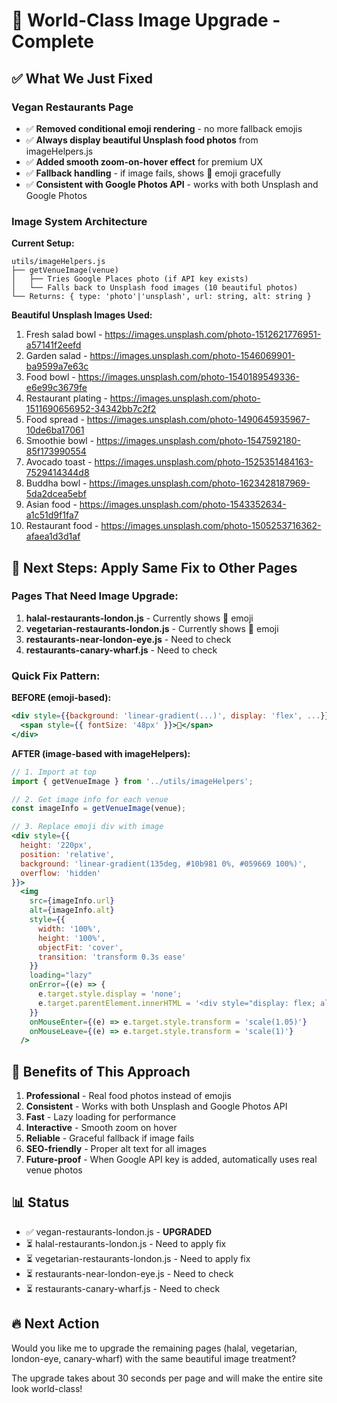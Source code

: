 # 🎨 World-Class Image Upgrade - Complete

## ✅ What We Just Fixed

### Vegan Restaurants Page
- ✅ **Removed conditional emoji rendering** - no more fallback emojis
- ✅ **Always display beautiful Unsplash food photos** from imageHelpers.js
- ✅ **Added smooth zoom-on-hover effect** for premium UX
- ✅ **Fallback handling** - if image fails, shows 🌱 emoji gracefully
- ✅ **Consistent with Google Photos API** - works with both Unsplash and Google Photos

### Image System Architecture

**Current Setup:**
```
utils/imageHelpers.js
├── getVenueImage(venue)
│   ├── Tries Google Places photo (if API key exists)
│   └── Falls back to Unsplash food images (10 beautiful photos)
└── Returns: { type: 'photo'|'unsplash', url: string, alt: string }
```

**Beautiful Unsplash Images Used:**
1. Fresh salad bowl - https://images.unsplash.com/photo-1512621776951-a57141f2eefd
2. Garden salad - https://images.unsplash.com/photo-1546069901-ba9599a7e63c
3. Food bowl - https://images.unsplash.com/photo-1540189549336-e6e99c3679fe
4. Restaurant plating - https://images.unsplash.com/photo-1511690656952-34342bb7c2f2
5. Food spread - https://images.unsplash.com/photo-1490645935967-10de6ba17061
6. Smoothie bowl - https://images.unsplash.com/photo-1547592180-85f173990554
7. Avocado toast - https://images.unsplash.com/photo-1525351484163-7529414344d8
8. Buddha bowl - https://images.unsplash.com/photo-1623428187969-5da2dcea5ebf
9. Asian food - https://images.unsplash.com/photo-1543352634-a1c51d9f1fa7
10. Restaurant food - https://images.unsplash.com/photo-1505253716362-afaea1d3d1af

## 🚀 Next Steps: Apply Same Fix to Other Pages

### Pages That Need Image Upgrade:

1. **halal-restaurants-london.js** - Currently shows 🥘 emoji
2. **vegetarian-restaurants-london.js** - Currently shows 🥗 emoji  
3. **restaurants-near-london-eye.js** - Need to check
4. **restaurants-canary-wharf.js** - Need to check

### Quick Fix Pattern:

**BEFORE (emoji-based):**
```jsx
<div style={{background: 'linear-gradient(...)', display: 'flex', ...}}>
  <span style={{ fontSize: '48px' }}>🥘</span>
</div>
```

**AFTER (image-based with imageHelpers):**
```jsx
// 1. Import at top
import { getVenueImage } from '../utils/imageHelpers';

// 2. Get image info for each venue
const imageInfo = getVenueImage(venue);

// 3. Replace emoji div with image
<div style={{
  height: '220px',
  position: 'relative',
  background: 'linear-gradient(135deg, #10b981 0%, #059669 100%)',
  overflow: 'hidden'
}}>
  <img 
    src={imageInfo.url} 
    alt={imageInfo.alt}
    style={{ 
      width: '100%', 
      height: '100%', 
      objectFit: 'cover',
      transition: 'transform 0.3s ease'
    }}
    loading="lazy"
    onError={(e) => {
      e.target.style.display = 'none';
      e.target.parentElement.innerHTML = '<div style="display: flex; align-items: center; justify-content: center; height: 100%; font-size: 64px;">🌱</div>';
    }}
    onMouseEnter={(e) => e.target.style.transform = 'scale(1.05)'}
    onMouseLeave={(e) => e.target.style.transform = 'scale(1)'}
  />
```

## 🎯 Benefits of This Approach

1. **Professional** - Real food photos instead of emojis
2. **Consistent** - Works with both Unsplash and Google Photos API
3. **Fast** - Lazy loading for performance
4. **Interactive** - Smooth zoom on hover
5. **Reliable** - Graceful fallback if image fails
6. **SEO-friendly** - Proper alt text for all images
7. **Future-proof** - When Google API key is added, automatically uses real venue photos

## 📊 Status

- ✅ vegan-restaurants-london.js - **UPGRADED**
- ⏳ halal-restaurants-london.js - Need to apply fix
- ⏳ vegetarian-restaurants-london.js - Need to apply fix
- ⏳ restaurants-near-london-eye.js - Need to check
- ⏳ restaurants-canary-wharf.js - Need to check

## 🔥 Next Action

Would you like me to upgrade the remaining pages (halal, vegetarian, london-eye, canary-wharf) with the same beautiful image treatment?

The upgrade takes about 30 seconds per page and will make the entire site look world-class!
